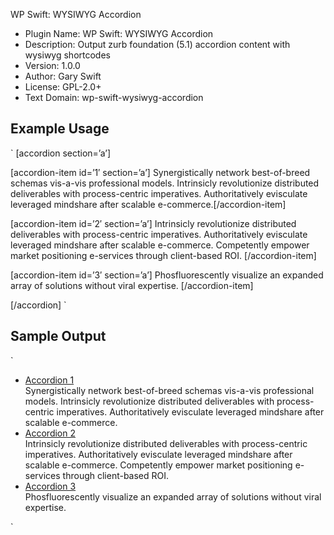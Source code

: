 WP Swift: WYSIWYG Accordion

 * Plugin Name:       WP Swift: WYSIWYG Accordion
 * Description:       Output zurb foundation (5.1) accordion content with wysiwyg shortcodes
 * Version:           1.0.0
 * Author:            Gary Swift
 * License:           GPL-2.0+
 * Text Domain:       wp-swift-wysiwyg-accordion

## Example Usage
`
[accordion section=’a’]

[accordion-item id=’1′ section=’a’]
Synergistically network best-of-breed schemas vis-a-vis professional models. Intrinsicly revolutionize distributed deliverables with process-centric imperatives. Authoritatively evisculate leveraged mindshare after scalable e-commerce.[/accordion-item]

[accordion-item id=’2′ section=’a’]
Intrinsicly revolutionize distributed deliverables with process-centric imperatives. Authoritatively evisculate leveraged mindshare after scalable e-commerce. Competently empower market positioning e-services through client-based ROI.
[/accordion-item]

[accordion-item id=’3′ section=’a’]
Phosfluorescently visualize an expanded array of solutions without viral expertise.
[/accordion-item]

[/accordion]
`
## Sample Output
`
<ul class="accordion" id="accordion-a" data-accordion="10tewi-accordion" role="tablist">
  <li class="accordion-navigation">
    <a href="#panel1a">Accordion 1</a>
    <div id="panel1a" class="content active">Synergistically network best-of-breed schemas vis-a-vis professional models. Intrinsicly revolutionize distributed deliverables with process-centric imperatives. Authoritatively evisculate leveraged mindshare after scalable e-commerce.</div>
  </li>
          <li class="accordion-navigation">
    <a href="#panel2a">Accordion 2</a>
    <div id="panel2a" class="content active">Intrinsicly revolutionize distributed deliverables with process-centric imperatives. Authoritatively evisculate leveraged mindshare after scalable e-commerce. Competently empower market positioning e-services through client-based ROI. </div>
  </li>
          <li class="accordion-navigation">
    <a href="#panel3a">Accordion 3</a>
    <div id="panel3a" class="content active">Phosfluorescently visualize an expanded array of solutions without viral expertise.</div>
  </li>
</ul>
`
